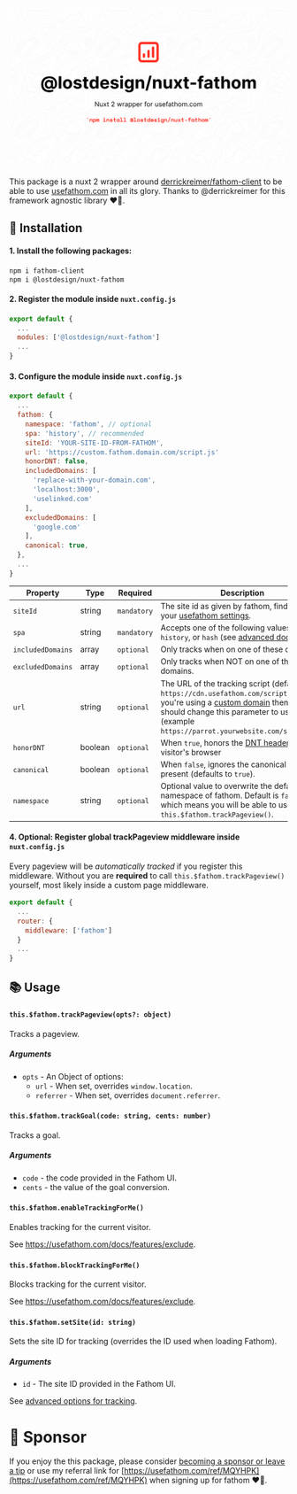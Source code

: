 <p align="center">
  <img alt="repo banner" src="media/banner.png">
</p>

This package is a nuxt 2 wrapper around [derrickreimer/fathom-client](https://github.com/derrickreimer/fathom-client) to be able to use [usefathom.com](https://usefathom.com) in all its glory. Thanks to @derrickreimer for this framework agnostic library ❤️‍🔥.

## 🔧 Installation
#### 1. Install the following packages:
```
npm i fathom-client
npm i @lostdesign/nuxt-fathom
```

#### 2. Register the module inside `nuxt.config.js`
```js
export default {
  ...
  modules: ['@lostdesign/nuxt-fathom']
  ...
}
```

#### 3. Configure the module inside `nuxt.config.js`
```js
export default {
  ...
  fathom: {
    namespace: 'fathom', // optional
    spa: 'history', // recommended
    siteId: 'YOUR-SITE-ID-FROM-FATHOM',
    url: 'https://custom.fathom.domain.com/script.js'
    honorDNT: false,
    includedDomains: [
      'replace-with-your-domain.com',
      'localhost:3000',
      'uselinked.com'
    ],
    excludedDomains: [
      'google.com'
    ],
    canonical: true,
  },
  ...
}
```


| Property | Type | Required | Description |
| ------------- | ------------- | ------------- | ------------- |
| `siteId` | string | `mandatory` | The site id as given by fathom, find yours in your [usefathom settings](https://app.usefathom.com/#/settings/sites). |
| `spa` | string | `mandatory` | Accepts one of the following values: `auto`, `history`, or `hash` (see [advanced docs](https://usefathom.com/support/tracking-advanced)). |
| `includedDomains` | array | `optional` | Only tracks when on one of these domains. |
| `excludedDomains` | array | `optional` | Only tracks when NOT on one of these domains. |
| `url` | string | `optional` | The URL of the tracking script (defaults to `https://cdn.usefathom.com/script.js`). If you're using a [custom domain](https://usefathom.com/support/custom-domains) then you should change this parameter to use it (example `https://parrot.yourwebsite.com/script.js`). |
| `honorDNT` | boolean | `optional` | When `true`, honors the [DNT header](https://developer.mozilla.org/en-US/docs/Web/HTTP/Headers/DNT) in the visitor's browser |
| `canonical` | boolean | `optional` | When `false`, ignores the canonical tag if present (defaults to `true`). |
| `namespace` | string | `optional` | Optional value to overwrite the default namespace of fathom. Default is `fathom` which means you will be able to use `this.$fathom.trackPageview()`. |

#### 4. Optional: Register global trackPageview middleware inside `nuxt.config.js`
Every pageview will be *automatically tracked* if you register this middleware. Without you are **required** to call `this.$fathom.trackPageview()` yourself, most likely inside a custom page middleware.
```js
export default {
  ...
  router: {
    middleware: ['fathom']
  }
  ...
}
```

## 📚 Usage
#### `this.$fathom.trackPageview(opts?: object)`

Tracks a pageview.

##### Arguments

- `opts` - An Object of options:
  - `url` - When set, overrides `window.location`.
  - `referrer` - When set, overrides `document.referrer`.


#### `this.$fathom.trackGoal(code: string, cents: number)`

Tracks a goal.

##### Arguments

- `code` - the code provided in the Fathom UI.
- `cents` - the value of the goal conversion.


#### `this.$fathom.enableTrackingForMe()`

Enables tracking for the current visitor.

See https://usefathom.com/docs/features/exclude.


#### `this.$fathom.blockTrackingForMe()`

Blocks tracking for the current visitor.

See https://usefathom.com/docs/features/exclude.


#### `this.$fathom.setSite(id: string)`

Sets the site ID for tracking (overrides the ID used when loading Fathom).

##### Arguments

- `id` - The site ID provided in the Fathom UI.

See [advanced options for tracking](https://usefathom.com/support/tracking-advanced).


# 💖 Sponsor

If you enjoy the this package, please consider [becoming a sponsor or leave a tip](https://github.com/sponsors/lostdesign) or use my referral link for [https://usefathom.com/ref/MQYHPK](https://usefathom.com/ref/MQYHPK) when signing up for fathom ❤️‍🔥.